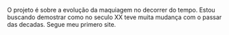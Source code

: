 O projeto é sobre a evolução da maquiagem no decorrer do tempo.
Estou buscando demostrar como no seculo XX teve muita mudança com o passar das decadas.
Segue meu primero site.

